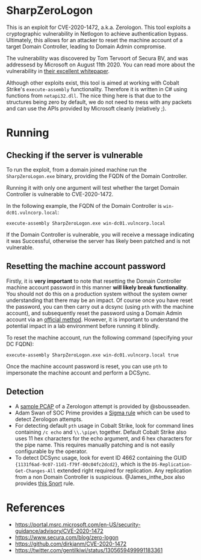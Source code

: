 # SharpZeroLogon

This is an exploit for CVE-2020-1472, a.k.a. Zerologon. This tool exploits a cryptographic vulnerability in Netlogon to achieve authentication bypass. Ultimately, this allows for an attacker to reset the machine account of a target Domain Controller, leading to Domain Admin compromise.

The vulnerability was discovered by Tom Tervoort of Secura BV, and was addressesd by Microsoft on August 11th 2020. You can read more about the vulnerability in [their excellent whitepaper](https://www.secura.com/blog/zero-logon).

Although other exploits exist, this tool is aimed at working with Cobalt Strike's `execute-assembly` functionality. Therefore it is written in C# using functions from `netapi32.dll`. The nice thing here is that due to the structures being zero by default, we do not need to mess with any packets and can use the APIs provided by Microsoft cleanly (relatively ;).

# Running

## Checking if the server is vulnerable

To run the exploit, from a domain joined machine run the `SharpZeroLogon.exe` binary, providing the FQDN of the Domain Controller.

Running it with only one argument will test whether the target Domain Controller is vulnerable to CVE-2020-1472.

In the following example, the FQDN of the Domain Controller is `win-dc01.vulncorp.local`:

```
execute-assembly SharpZeroLogon.exe win-dc01.vulncorp.local
```

If the Domain Controller is vulnerable, you will receive a message indicating it was Successful, otherwise the server has likely been patched and is not vulnerable.

## Resetting the machine account password

Firstly, it is **very important** to note that resetting the Domain Controller machine account password in this manner **will likely break functionality**. You should not do this on a production system without the system owner understanding that there may be an impact. Of course once you have reset the password, you can then carry out a dcsync (using `pth` with the machine account), and subsequently reset the password using a Domain Admin account via an [official method](https://docs.microsoft.com/en-us/powershell/module/microsoft.powershell.management/reset-computermachinepassword?view=powershell-5.1). However, it is important to understand the potential impact in a lab environment before running it blindly.

To reset the machine account, run the following command (specifying your DC FQDN):

```
execute-assembly SharpZeroLogon.exe win-dc01.vulncorp.local true
```

Once the machine account password is reset, you can use `pth` to impersonate the machine account and perform a DCSync.

## Detection

* A [sample PCAP](https://github.com/sbousseaden/PCAP-ATTACK/blob/master/Lateral%20Movement/CVE-2020-1472_Zerologon_RPC_NetLogon_NullChallenge_SecChan_6_from_nonDC_to_DC.pcapng) of a Zerologon attempt is provided by @sbousseaden.
* Adam Swan of SOC Prime provides a [Sigma rule](https://socprime.com/blog/zerologon-attack-detection-cve-2020-1472/) which can be used to detect Zerologon attempts.
* For detecting default `pth` usage in Cobalt Strike, look for command lines containing `/c echo` and `\\.\pipe\` together. Default Cobalt Strike also uses 11 hex characters for the echo argument, and 6 hex characters for the pipe name. This requires manually patching and is not easily configurable by the operator.
* To detect DCSync usage, look for event ID 4662 containing the GUID `{1131f6ad-9c07-11d1-f79f-00c04fc2dcd2}`, which is the `DS-Replication-Get-Changes-All` extended right required for replication. Any replication from a non Domain Controller is suspicious. @James_inthe_box also provides [this Snort](https://gist.github.com/silence-is-best/25ae0929c277642e86ecf592598a3254) rule.

# References
* https://portal.msrc.microsoft.com/en-US/security-guidance/advisory/CVE-2020-1472
* https://www.secura.com/blog/zero-logon
* https://github.com/dirkjanm/CVE-2020-1472
* https://twitter.com/gentilkiwi/status/1305659499991183361
